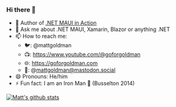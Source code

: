 ### Hi there 👋

- 📝 Author of [.NET MAUI in Action](https://www.manning.com/books/dot-net-maui-in-action?utm_source=goforgoldman&utm_medium=affiliate&utm_campaign=book_goldman_dot_5_10_22&a_aid=goforgoldman&a_bid=38933097)
- 💬 Ask me about .NET MAUI, Xamarin, Blazor or anything .NET
- 📫 How to reach me:
    - 🐦: @mattgoldman
    - 📺: https://www.youtube.com/@goforgoldman
    - 🌐: https://goforgoldman.com
    - 🐘: @mattgoldman@mastodon.social
- 😄 Pronouns: He/him
- ⚡ Fun fact: I am an Iron Man 💪 (Busselton 2014)

[![Matt's github stats](https://github-readme-stats.vercel.app/api?username=matt-goldman&theme=dark)](https://github.com/matt-goldman/github-readme-stats)
